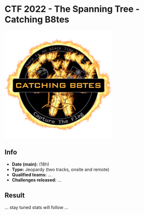 # CTF 2022 - The Spanning Tree - Catching B8tes

![logo](img/logo.png)

## Info
- **Date (main):**  (18h)
- **Type:** Jeopardy (two tracks, onsite and remote)
- **Qualified teams:** ...
- **Challenges released:** ...

## Result
... stay tuned stats will follow ...

